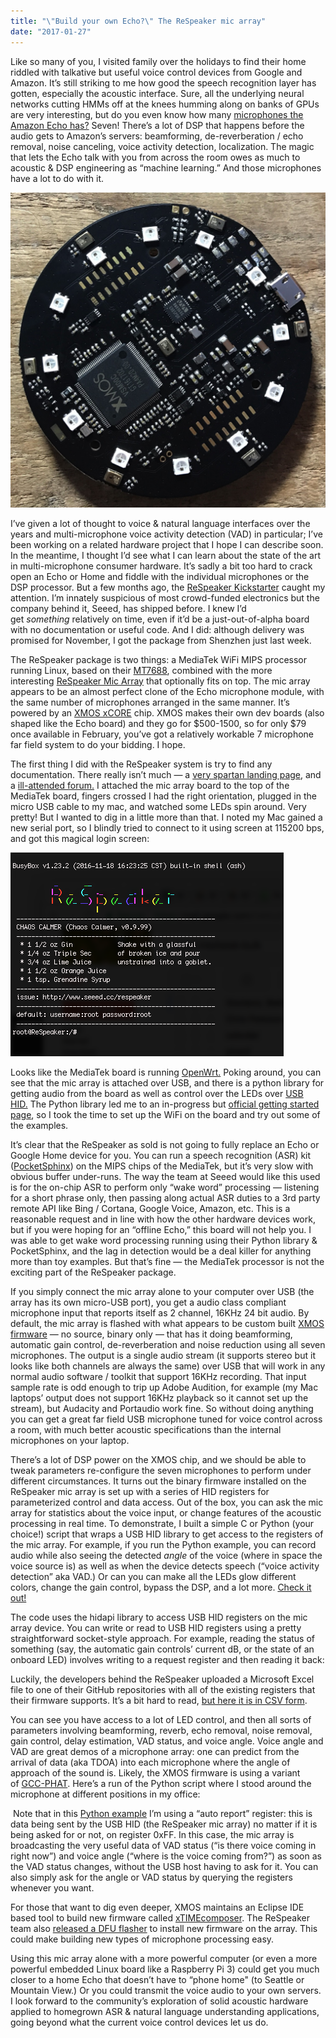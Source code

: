 ```yaml
---
title: "\"Build your own Echo?\" The ReSpeaker mic array"
date: "2017-01-27"
---
```


Like so many of you, I visited family over the holidays to find their home riddled with talkative but useful voice control devices from Google and Amazon. It’s still striking to me how good the speech recognition layer has gotten, especially the acoustic interface. Sure, all the underlying neural networks cutting HMMs off at the knees humming along on banks of GPUs are very interesting, but do you even know how many [microphones the Amazon Echo has?](https://www.ifixit.com/Teardown/Amazon+Echo+Teardown/33953#s79355) Seven! There’s a lot of DSP that happens before the audio gets to Amazon’s servers: beamforming, de-reverberation / echo removal, noise canceling, voice activity detection, localization. The magic that lets the Echo talk with you from across the room owes as much to acoustic & DSP engineering as “machine learning.” And those microphones have a lot to do with it.

![IMG 1883](/images/img_1883.jpg "IMG_1883.JPG")

I’ve given a lot of thought to voice & natural language interfaces over the years and multi-microphone voice activity detection (VAD) in particular; I’ve been working on a related hardware project that I hope I can describe soon. In the meantime, I thought I’d see what I can learn about the state of the art in multi-microphone consumer hardware. It’s sadly a bit too hard to crack open an Echo or Home and fiddle with the individual microphones or the DSP processor. But a few months ago, the [ReSpeaker Kickstarter](https://www.kickstarter.com/projects/seeed/respeaker-an-open-modular-voice-interface-to-hack) caught my attention. I’m innately suspicious of most crowd-funded electronics but the company behind it, Seeed, has shipped before. I knew I’d get _something_ relatively on time, even if it’d be a just-out-of-alpha board with no documentation or useful code. And I did: although delivery was promised for November, I got the package from Shenzhen just last week.

The ReSpeaker package is two things: a MediaTek WiFi MIPS processor running Linux, based on their [MT7688](https://labs.mediatek.com/en/chipset/MT7688), combined with the more interesting [ReSpeaker Mic Array](https://www.seeedstudio.com/ReSpeaker-Mic-Array-Far-field-w%2F-7-PDM-Microphones-p-2719.html) that optionally fits on top. The mic array appears to be an almost perfect clone of the Echo microphone module, with the same number of microphones arranged in the same manner. It’s powered by an [XMOS xCORE](http://www.xmos.com/products/silicon/xcore-voice/xvsm) chip. XMOS makes their own dev boards (also shaped like the Echo board) and they go for $500-1500, so for only $79 once available in February, you’ve got a relatively workable 7 microphone far field system to do your bidding. I hope.

The first thing I did with the ReSpeaker system is try to find any documentation. There really isn’t much — a [very spartan landing page](http://respeaker.io/), and a [ill-attended forum.](http://www.seeed.cc/topics.html?t=respeaker) I attached the mic array board to the top of the MediaTek board, fingers crossed I had the right orientation, plugged in the micro USB cable to my mac, and watched some LEDs spin around. Very pretty! But I wanted to dig in a little more than that. I noted my Mac gained a new serial port, so I blindly tried to connect to it using screen at 115200 bps, and got this magical login screen:

![7SxXhN1](/images/7sxxhn12.png "7SxXhN1.png")

Looks like the MediaTek board is running [OpenWrt.](https://openwrt.org/) Poking around, you can see that the mic array is attached over USB, and there is a python library for getting audio from the board as well as control over the LEDs over [USB HID.](https://en.wikipedia.org/wiki/USB_human_interface_device_class) The Python library led me to an in-progress but [official getting started page](https://github.com/respeaker/get_started_with_respeaker), so I took the time to set up the WiFi on the board and try out some of the examples. 

It’s clear that the ReSpeaker as sold is not going to fully replace an Echo or Google Home device for you. You can run a speech recognition (ASR) kit ([PocketSphinx](https://github.com/cmusphinx/pocketsphinx)) on the MIPS chips of the MediaTek, but it’s very slow with obvious buffer under-runs. The way the team at Seeed would like this used is for the on-chip ASR to perform only “wake word” processing — listening for a short phrase only, then passing along actual ASR duties to a 3rd party remote API like Bing / Cortana, Google Voice, Amazon, etc. This is a reasonable request and in line with how the other hardware devices work, but if you were hoping for an “offline Echo,” this board will not help you. I was able to get wake word processing running using their Python library & PocketSphinx, and the lag in detection would be a deal killer for anything more than toy examples. But that’s fine — the MediaTek processor is not the exciting part of the ReSpeaker package. 

If you simply connect the mic array alone to your computer over USB (the array has its own micro-USB port), you get a audio class compliant microphone input that reports itself as 2 channel, 16KHz 24 bit audio. By default, the mic array is flashed with what appears to be custom built [XMOS firmware](https://github.com/Fuhua-Chen/ReSpeaker_Microphone_Array_Firmware) — no source, binary only — that has it doing beamforming, automatic gain control, de-reverberation and noise reduction using all seven microphones. The output is a single audio stream (it supports stereo but it looks like both channels are always the same) over USB that will work in any normal audio software / toolkit that support 16KHz recording. That input sample rate is odd enough to trip up Adobe Audition, for example (my Mac laptops’ output does not support 16KHz playback so it cannot set up the stream), but Audacity and Portaudio work fine. So without doing anything you can get a great far field USB microphone tuned for voice control across a room, with much better acoustic specifications than the internal microphones on your laptop.

There’s a lot of DSP power on the XMOS chip, and we should be able to tweak parameters re-configure the seven microphones to perform under different circumstances. It turns out the binary firmware installed on the ReSpeaker mic array is set up with a series of HID registers for parameterized control and data access. Out of the box, you can ask the mic array for statistics about the voice input, or change features of the acoustic processing in real time. To demonstrate, I built a simple C or Python (your choice!) script that wraps a USB HID library to get access to the registers of the mic array. For example, if you run the Python example, you can record audio while also seeing the detected _angle_ of the voice (where in space the voice source is) as well as when the device detects speech (“voice activity detection” aka VAD.) Or can you can make all the LEDs glow different colors, change the gain control, bypass the DSP, and a lot more. [Check it out!](https://github.com/bwhitman/respeaker-xmos-hid) 

The code uses the hidapi library to access USB HID registers on the mic array device. You can write or read to USB HID registers using a pretty straightforward socket-style approach. For example, reading the status of something (say, the automatic gain controls’ current dB, or the state of an onboard LED) involves writing to a request register and then reading it back:

<script src="https://gist.github.com/bwhitman/6046e02c77938e8b01e93fbb5ecc68f2.js"></script>

Luckily, the developers behind the ReSpeaker uploaded a Microsoft Excel file to one of their GitHub repositories with all of the existing registers that their firmware supports. It’s a bit hard to read, [but here it is in CSV form](https://gist.github.com/bwhitman/db16df744ee1065e5a7132e611dfdcb4). 

You can see you have access to a lot of LED control, and then all sorts of parameters involving beamforming, reverb, echo removal, noise removal, gain control, delay estimation, VAD status, and voice angle. Voice angle and VAD are great demos of a microphone array: one can predict from the arrival of data (aka TDOA) into each microphone where the angle of approach of the sound is. Likely, the XMOS firmware is using a variant of [GCC-PHAT](http://www.xavieranguera.com/phdthesis/node92.html). Here’s a run of the Python script where I stood around the microphone at different positions in my office:

<script src="https://gist.github.com/bwhitman/886d5081720aa2a76368e5fed50875a0.js"></script>

 Note that in this [Python example](https://github.com/bwhitman/respeaker-xmos-hid/blob/master/listen_and_get_position.py) I’m using a “auto report” register: this is data being sent by the USB HID (the ReSpeaker mic array) no matter if it is being asked for or not, on register 0xFF. In this case, the mic array is broadcasting the very useful data of VAD status (“is there voice coming in right now”) and voice angle (“where is the voice coming from?”) as soon as the VAD status changes, without the USB host having to ask for it. You can also simply ask for the angle or VAD status by querying the registers whenever you want.

For those that want to dig even deeper, XMOS maintains an Eclipse IDE based tool to build new firmware called [xTIMEcomposer](http://www.xmos.com/products/tools). The ReSpeaker team also [released a DFU flasher](https://github.com/respeaker/xmos-dfu) to install new firmware on the array. This could make building new types of microphone processing easy.

Using this mic array alone with a more powerful computer (or even a more powerful embedded Linux board like a Raspberry Pi 3) could get you much closer to a home Echo that doesn’t have to “phone home" (to Seattle or Mountain View.) Or you could transmit the voice audio to your own servers. I look forward to the community’s exploration of solid acoustic hardware applied to homegrown ASR & natural language understanding applications, going beyond what the current voice control devices let us do.
